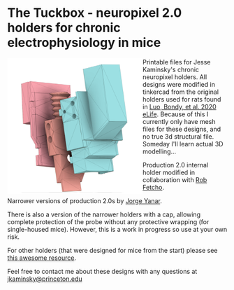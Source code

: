 # The Tuckbox - neuropixel 2.0 holders for chronic electrophysiology in mice
<img src="https://github.com/Brody-Lab/mouse_npx_holders/blob/main/jorge_chronic_holder_schematic.png" align="left" height="310" width="310" >

Printable files for Jesse Kaminsky's chronic neuropixel holders. All designs were modified in tinkercad from the original holders used for rats found in [Luo, Bondy, et al. 2020 eLife](https://elifesciences.org/articles/59716). Because of this I currently only have mesh files for these designs, and no true 3d structural file. Someday I'll learn actual 3D modelling...

Production 2.0 internal holder modified in collaboration with [Rob Fetcho](https://scholar.google.com/citations?user=SHq1IlIAAAAJ&hl=en).

Narrower versions of production 2.0s by [Jorge Yanar](https://scholar.google.com/citations?user=Estf_eEAAAAJ&hl=en).

There is also a version of the narrower holders with a cap, allowing complete protection of the probe without any protective wrapping (for single-housed mice). However, this is a work in progress so use at your own risk.

For other holders (that were designed for mice from the start) please see [this awesome resource](https://github.com/Julie-Fabre/awesome_neuropixels).

Feel free to contact me about these designs with any questions at jkaminsky@princeton.edu
